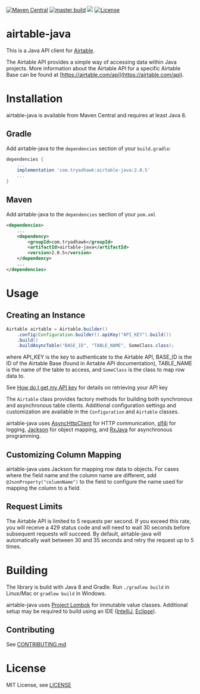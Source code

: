 [![Maven Central](https://maven-badges.herokuapp.com/maven-central/com.tryadhawk/airtable-java/badge.svg)](https://maven-badges.herokuapp.com/maven-central/com.tryadhawk/airtable-java)
[![master build](https://github.com/adHawk/airtable-java/workflows/master%20build/badge.svg)](https://github.com/adHawk/airtable-java/actions?query=workflow%3A%22master+build%22)
<a href="https://codeclimate.com/github/broadlume/airtable-java-sdk/test_coverage"><img src="https://api.codeclimate.com/v1/badges/3caf34b98c2352b5689b/test_coverage" /></a>
[![License](https://img.shields.io/github/license/mashape/apistatus.svg)](LICENSE)

# airtable-java
This is a Java API client for [Airtable](http://www.airtable.com). 

The Airtable API provides a simple way of accessing data within Java projects. More information about the Airtable API 
for a specific Airtable Base can be found at [https://airtable.com/api](https://airtable.com/api).

# Installation

airtable-java is available from Maven Central and requires at least Java 8.

## Gradle

Add airtable-java to the `dependencies` section of your `build.gradle`:
```groovy
dependencies {
    ...
    implementation 'com.tryadhawk:airtable-java:2.0.5'
    ...
}
```

## Maven

Add airtable-java to the `dependencies` section of your `pom.xml`
```xml
<dependencies>
    ...
    <dependency>
        <groupId>com.tryadhawk</groupId>
        <artifactId>airtable-java</artifactId>
        <version>2.0.5</version>
    </dependency>
    ...
</dependencies>
```

# Usage

## Creating an Instance

```java
Airtable airtable = Airtable.builder()
    .config(Configuration.builder().apiKey("API_KEY").build())
    .build()
    .buildAsyncTable("BASE_ID", "TABLE_NAME", SomeClass.class);
```
where API_KEY is the key to authenticate to the Airtable API, BASE_ID is the ID of the Airtable Base (found in Airtable API documentation), TABLE_NAME is 
the name of the table to access, and `SomeClass` is the class to map row data to.

See [How do I get my API key](https://support.airtable.com/hc/en-us/articles/219046777-How-do-I-get-my-API-key) for 
details on retrieving your API key
 
The `Airtable` class provides factory methods for building both synchronous and asynchronous table clients. Additional 
configuration settings and customization are available in the `Configuration` and `Airtable` classes.

airtable-java uses [AsyncHttpClient](https://github.com/AsyncHttpClient/async-http-client) for HTTP communication, 
[slf4j](https://www.slf4j.org/) for logging, [Jackson](https://github.com/FasterXML/jackson-databind) for object mapping, 
and [RxJava](https://github.com/ReactiveX/RxJava) for asynchronous programming.

## Customizing Column Mapping

airtable-java uses Jackson for mapping row data to objects. For cases where the field name and the column name are different, 
add `@JsonProperty("columnName")` to the field to configure the name used for mapping the column to a field.
 
## Request Limits

The Airtable API is limited to 5 requests per second. If you exceed this rate, you will receive a 429 status code and 
will need to wait 30 seconds before subsequent requests will succeed. By default, airtable-java will automatically wait 
between 30 and 35 seconds and retry the request up to 5 times.

# Building

The library is build with Java 8 and Gradle. Run `./gradlew build` in Linux/Mac or `gradlew build` in Windows.

airtable-java uses [Project Lombok](https://projectlombok.org/) for immutable value classes. Additional setup may be 
required to build using an IDE ([IntelliJ](https://projectlombok.org/setup/intellij), [Eclipse](https://projectlombok.org/setup/eclipse)).

## Contributing

See [CONTRIBUTING.md](./CONTRIBUTING.md) 

# License

MIT License, see [LICENSE](LICENSE)

